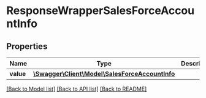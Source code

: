 # ResponseWrapperSalesForceAccountInfo

## Properties
Name | Type | Description | Notes
------------ | ------------- | ------------- | -------------
**value** | [**\Swagger\Client\Model\SalesForceAccountInfo**](SalesForceAccountInfo.md) |  | [optional] 

[[Back to Model list]](../../README.md#documentation-for-models) [[Back to API list]](../../README.md#documentation-for-api-endpoints) [[Back to README]](../../README.md)

